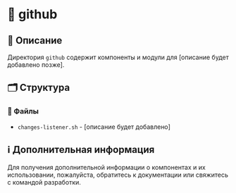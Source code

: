# 📁 github

## 📝 Описание
Директория `github` содержит компоненты и модули для [описание будет добавлено позже].

## 🗂️ Структура

### 📄 Файлы

- `changes-listener.sh` - [описание будет добавлено]

## ℹ️ Дополнительная информация

Для получения дополнительной информации о компонентах и их использовании, пожалуйста, обратитесь к документации или свяжитесь с командой разработки.
